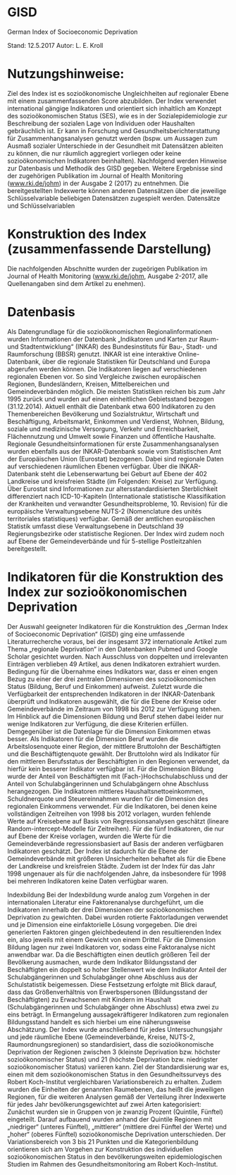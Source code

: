 # GISD
German Index of Socioeconomic Deprivation

Stand: 12.5.2017
Autor: L. E. Kroll

# Nutzungshinweise:
Ziel des Index ist es sozioökonomische Ungleichheiten auf regionaler Ebene mit einem zusammenfassenden Score abzubilden. Der Index verwendet international gängige Indikatoren und orientiert sich inhaltlich am Konzept des sozioökonomischen Status (SES), wie es in der Sozialepidemiologie zur Beschreibung der sozialen Lage von Individuen oder Haushalten gebräuchlich ist. Er kann in Forschung und Gesundheitsberichterstattung für Zusammenhangsanalysen genutzt werden (bspw. um Aussagen zum Ausmaß sozialer Unterschiede in der Gesundheit mit Datensätzen ableiten zu können, die nur räumlich aggregiert vorliegen oder keine sozioökonomischen Indikatoren beinhalten). Nachfolgend werden Hinweise zur Datenbasis und Methodik des GISD gegeben. Weitere Ergebnisse sind der zugehörigen Publikation im Journal of Health Monitoring (www.rki.de/johm) in der Ausgabe 2 (2017) zu entnehmen. 
Die bereitgestellten Indexwerte können anderen Datensätzen über die jeweilige Schlüsselvariable beliebigen Datensätzen zugespielt werden. 
Datensätze und Schlüsselvariablen

# Konstruktion des Index (zusammenfassende Darstellung)
Die nachfolgenden Abschnitte wurden der zugeörigen Publikation im Journal of Health Monitoring (www.rki.de/johm, Ausgabe 2-2017, alle Quellenangaben sind dem Artikel zu enehmen). 

# Datenbasis
Als Datengrundlage für die sozioökonomischen Regionalinformationen wurden Informationen der Datenbank „Indikatoren und Karten zur Raum- und Stadtentwicklung“ (INKAR) des Bundesinstituts für Bau-, Stadt- und Raumforschung (BBSR) genutzt. INKAR ist eine interaktive Online-Datenbank, über die regionale Statistiken für Deutschland und Europa abgerufen werden können. Die Indikatoren liegen auf verschiedenen regionalen Ebenen vor. So sind Vergleiche zwischen europäischen Regionen, Bundesländern, Kreisen, Mittelbereichen und Gemeindeverbänden möglich. Die meisten Statistiken reichen bis zum Jahr 1995 zurück und wurden auf einen einheitlichen Gebietsstand bezogen (31.12.2014). Aktuell enthält die Datenbank etwa 600 Indikatoren zu den Themenbereichen Bevölkerung und Sozialstruktur, Wirtschaft und Beschäftigung, Arbeitsmarkt, Einkommen und Verdienst, Wohnen, Bildung, soziale und medizinische Versorgung, Verkehr und Erreichbarkeit, Flächennutzung und Umwelt sowie Finanzen und öffentliche Haushalte. 
Regionale Gesundheitsinformationen für erste Zusammenhangsanalysen wurden ebenfalls aus der INKAR-Datenbank sowie vom Statistischen Amt der Europäischen Union (Eurostat) bezogenen. Dabei sind regionale Daten auf verschiedenen räumlichen Ebenen verfügbar. Über die INKAR-Datenbank steht die Lebenserwartung bei Geburt auf Ebene der 402 Landkreise und kreisfreien Städte (im Folgenden: Kreise) zur Verfügung. Über Eurostat sind Informationen zur altersstandardisierten Sterblichkeit differenziert nach ICD-10-Kapiteln (Internationale statistische Klassifikation der Krankheiten und verwandter Gesundheitsprobleme, 10. Revision) für die europäische Verwaltungsebene NUTS-2 (Nomenclature des unités territoriales statistiques) verfügbar. Gemäß der amtlichen europäischen Statistik umfasst diese Verwaltungsebene in Deutschland 39 Regierungsbezirke oder statistische Regionen. Der Index wird zudem noch auf Ebene der Gemeindeverbände und für 5-stellige Postleitzahlen bereitgestellt.

# Indikatoren für die Konstruktion des Index zur sozioökonomischen Deprivation
Der Auswahl geeigneter Indikatoren für die Konstruktion des „German Index of Socioeconomic Deprivation“ (GISD) ging eine umfassende Literaturrecherche voraus, bei der insgesamt 372 internationale Artikel zum Thema „regionale Deprivation“ in den Datenbanken Pubmed und Google Scholar gesichtet wurden. Nach Ausschluss von doppelten und irrelevanten Einträgen verblieben 49 Artikel, aus denen Indikatoren extrahiert wurden. Bedingung für die Übernahme eines Indikators war, dass er einen engen Bezug zu einer der drei zentralen Dimensionen des sozioökonomischen Status (Bildung, Beruf und Einkommen) aufweist. Zuletzt wurde die Verfügbarkeit der entsprechenden Indikatoren in der INKAR-Datenbank überprüft und Indikatoren ausgewählt, die für die Ebene der Kreise oder Gemeindeverbände im Zeitraum von 1998 bis 2012 zur Verfügung stehen. Im Hinblick auf die Dimensionen Bildung und Beruf stehen dabei leider nur wenige Indikatoren zur Verfügung, die diese Kriterien erfüllen. Demgegenüber ist die Datenlage für die Dimension Einkommen etwas besser. Als Indikatoren für die Dimension Beruf wurden die Arbeitslosenquote einer Region, der mittlere Bruttolohn der Beschäftigten und die Beschäftigtenquote gewählt. Der Bruttolohn wird als Indikator für den mittleren Berufsstatus der Beschäftigten in den Regionen verwendet, da hierfür kein besserer Indikator verfügbar ist. Für die Dimension Bildung wurde der Anteil von Beschäftigten mit (Fach-)Hochschulabschluss und der Anteil von Schulabgängerinnen und Schulabgängern ohne Abschluss herangezogen. Die Indikatoren mittleres Haushaltsnettoeinkommen, Schuldnerquote und Steuereinnahmen wurden für die Dimension des regionalen Einkommens verwendet. Für die Indikatoren, bei denen keine vollständigen Zeitreihen von 1998 bis 2012 vorlagen, wurden fehlende Werte auf Kreisebene auf Basis von Regressionsanalysen geschätzt (lineare Random-intercept-Modelle für Zeitreihen). Für die fünf Indikatoren, die nur auf Ebene der Kreise vorlagen, wurden die Werte für die Gemeindeverbände regressionsbasiert auf Basis der anderen verfügbaren Indikatoren geschätzt. Der Index ist dadurch für die Ebene der Gemeindeverbände mit größeren Unsicherheiten behaftet als für die Ebene der Landkreise und kreisfreien Städte. Zudem ist der Index für das Jahr 1998 ungenauer als für die nachfolgenden Jahre, da insbesondere für 1998 bei mehreren Indikatoren keine Daten verfügbar waren.

Indexbildung
Bei der Indexbildung wurde analog zum Vorgehen in der internationalen Literatur eine Faktorenanalyse durchgeführt, um die Indikatoren innerhalb der drei Dimensionen der sozioökonomischen Deprivation zu gewichten. Dabei wurden rotierte Faktorladungen verwendet und je Dimension eine einfaktorielle Lösung vorgegeben. Die drei generierten Faktoren gingen gleichbedeutend in den resultierenden Index ein, also jeweils mit einem Gewicht von einem Drittel. Für die Dimension Bildung lagen nur zwei Indikatoren vor, sodass eine Faktoranalyse nicht anwendbar war. Da die Beschäftigten einen deutlich größeren Teil der Bevölkerung ausmachen, wurde dem Indikator Bildungsstand der Beschäftigten ein doppelt so hoher Stellenwert wie dem Indikator Anteil der Schulabgängerinnen und Schulabgänger ohne Abschluss aus der Schulstatistik beigemessen. Diese Festsetzung erfolgte mit Blick darauf, dass das Größenverhältnis von Erwerbspersonen (Bildungsstand der Beschäftigten) zu Erwachsenen mit Kindern im Haushalt (Schulabgängerinnen und Schulabgänger ohne Abschluss) etwa zwei zu eins beträgt. In Ermangelung aussagekräftigerer Indikatoren zum regionalen Bildungsstand handelt es sich hierbei um eine näherungsweise Abschätzung. 
Der Index wurde anschließend für jedes Untersuchungsjahr und jede räumliche Ebene (Gemeindeverbände, Kreise, NUTS-2, Raumordnungsregionen) so standardisiert, dass die sozioökonomische Deprivation der Regionen zwischen 3 (kleinste Deprivation bzw. höchster sozioökonomischer Status) und 21 (höchste Deprivation bzw. niedrigster sozioökonomischer Status) variieren kann. Ziel der Standardisierung war es, einen mit dem sozioökonomischen Status in den Gesundheitssurveys des Robert Koch-Institut vergleichbaren Variationsbereich zu erhalten. Zudem wurden die Einheiten der genannten Raumebenen, das heißt die jeweiligen Regionen, für die weiteren Analysen gemäß der Verteilung ihrer Indexwerte für jedes Jahr bevölkerungsgewichtet auf zwei Arten kategorisiert: Zunächst wurden sie in Gruppen von je zwanzig Prozent (Quintile, Fünftel) eingeteilt. Darauf aufbauend wurden anhand der Quintile Regionen mit „niedriger“ (unteres Fünftel), „mittlerer“ (mittlere drei Fünftel der Werte) und „hoher“ (oberes Fünftel) sozioökonomische Deprivation unterschieden. Der Variationsbereich von 3 bis 21 Punkten und die Kategorienbildung orientieren sich am Vorgehen zur Konstruktion des individuellen sozioökonomischen Status in den bevölkerungsweiten epidemiologischen Studien im Rahmen des Gesundheitsmonitoring am Robert Koch-Institut.


